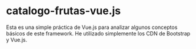 # catalogo-frutas-vue.js
Esta es una simple práctica de Vue.js para analizar algunos conceptos básicos de este framework. 
He utilizado simplemente los CDN de Bootstrap y Vue.js.
